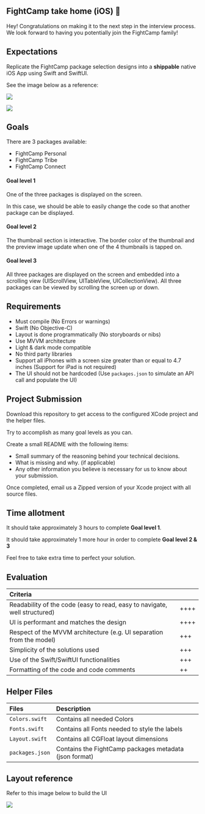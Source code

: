 ## FightCamp take home (iOS) 🥊

Hey! Congratulations on making it to the next step in the interview process. We look forward to having you potentially join the FightCamp family!

## Expectations

Replicate the FightCamp package selection designs into a **shippable** native iOS App using Swift and SwiftUI.

See the image below as a reference:

![](img/mockups-01.png)

![](img/package-animation-01.gif)

## Goals 

There are 3 packages available:

- FightCamp Personal
- FightCamp Tribe
- FightCamp Connect

#### Goal level 1

One of the three packages is displayed on the screen.

In this case, we should be able to easily change the code so that another package can be displayed.

#### Goal level 2

The thumbnail section is interactive. The border color of the thumbnail and the preview image update when one of the 4 thumbnails is tapped on.


#### Goal level 3

All three packages are displayed on the screen and embedded into a scrolling view (UIScrollView, UITableView, UICollectionView). 
All three packages can be viewed by scrolling the screen up or down.


## Requirements

- Must compile (No Errors or warnings)
- Swift (No Objective-C)
- Layout is done programmatically (No storyboards or nibs)
- Use MVVM architecture
- Light & dark mode compatible
- No third party libraries
- Support all iPhones with a screen size greater than or equal to 4.7 inches (Support for iPad is not required)
- The UI should not be hardcoded (Use `packages.json` to simulate an API call and populate the UI) 

## Project Submission

Download this repository to get access to the configured XCode project and the helper files.

Try to accomplish as many goal levels as you can.

Create a small README with the following items:

* Small summary of the reasoning behind your technical decisions.
* What is missing and why. (if applicable)
* Any other information you believe is necessary for us to know about your submission.

Once completed, email us a Zipped version of your Xcode project with all source files.

## Time allotment 

It should take approximately 3 hours to complete **Goal level 1**. 

It should take approximately 1 more hour in order to complete **Goal level 2 & 3**

Feel free to take extra time to perfect your solution.

## Evaluation

| Criteria | |
|:--|:--|
Readability of the code (easy to read, easy to navigate, well structured)  | ++++
UI is performant and matches the design | ++++
Respect of the MVVM architecture (e.g. UI separation from the model) | +++
Simplicity of the solutions used | +++
Use of the Swift/SwiftUI functionalities | +++
Formatting of the code and code comments | ++

## Helper Files

| Files    | Description    |
|:-----|:------|
|`Colors.swift`| Contains all needed Colors
|`Fonts.swift` | Contains all Fonts needed to style the labels
| `Layout.swift` | Contains all CGFloat layout dimensions
| `packages.json` | Contains the FightCamp packages metadata (json format)

## Layout reference

Refer to this image below to build the UI

![](./img/specs-01.png)
